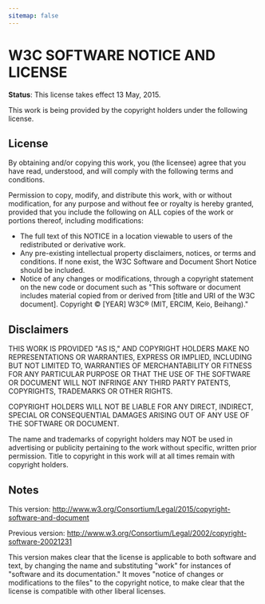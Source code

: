 ```yaml
---
sitemap: false
---
```

# W3C SOFTWARE NOTICE AND LICENSE

**Status**: This license takes effect 13 May, 2015.

This work is being provided by the copyright holders under the following license.

## License

By obtaining and/or copying this work, you (the licensee) agree that you have read, understood, and will comply with the following terms and conditions.

Permission to copy, modify, and distribute this work, with or without modification, for any purpose and without fee or royalty is hereby granted, provided that you include the following on ALL copies of the work or portions thereof, including modifications:

* The full text of this NOTICE in a location viewable to users of the redistributed or derivative work.
* Any pre-existing intellectual property disclaimers, notices, or terms and conditions. If none exist, the W3C Software and Document Short Notice should be included.
* Notice of any changes or modifications, through a copyright statement on the new code or document such as "This software or document includes material copied from or derived from [title and URI of the W3C document]. Copyright © [YEAR] W3C® (MIT, ERCIM, Keio, Beihang)."

## Disclaimers

THIS WORK IS PROVIDED "AS IS," AND COPYRIGHT HOLDERS MAKE NO REPRESENTATIONS OR WARRANTIES, EXPRESS OR IMPLIED, INCLUDING BUT NOT LIMITED TO, WARRANTIES OF MERCHANTABILITY OR FITNESS FOR ANY PARTICULAR PURPOSE OR THAT THE USE OF THE SOFTWARE OR DOCUMENT WILL NOT INFRINGE ANY THIRD PARTY PATENTS, COPYRIGHTS, TRADEMARKS OR OTHER RIGHTS.

COPYRIGHT HOLDERS WILL NOT BE LIABLE FOR ANY DIRECT, INDIRECT, SPECIAL OR CONSEQUENTIAL DAMAGES ARISING OUT OF ANY USE OF THE SOFTWARE OR DOCUMENT.

The name and trademarks of copyright holders may NOT be used in advertising or publicity pertaining to the work without specific, written prior permission. Title to copyright in this work will at all times remain with copyright holders.

## Notes

This version: <http://www.w3.org/Consortium/Legal/2015/copyright-software-and-document>

Previous version: <http://www.w3.org/Consortium/Legal/2002/copyright-software-20021231>

This version makes clear that the license is applicable to both software and text, by changing the name and substituting "work" for instances of "software and its documentation." It moves "notice of changes or modifications to the files" to the copyright notice, to make clear that the license is compatible with other liberal licenses.
